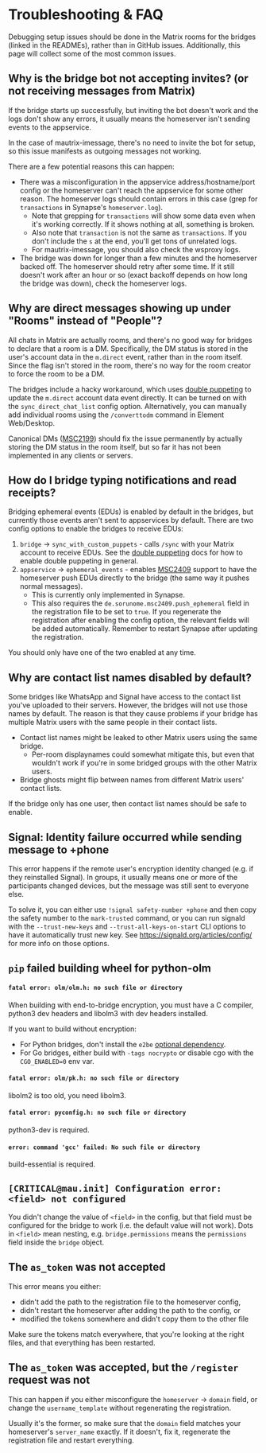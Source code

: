 # Troubleshooting & FAQ
Debugging setup issues should be done in the Matrix rooms for the bridges
(linked in the READMEs), rather than in GitHub issues. Additionally, this
page will collect some of the most common issues.

## Why is the bridge bot not accepting invites? (or not receiving messages from Matrix)
If the bridge starts up successfully, but inviting the bot doesn't work and the
logs don't show any errors, it usually means the homeserver isn't sending
events to the appservice.

In the case of mautrix-imessage, there's no need to invite the bot for setup,
so this issue manifests as outgoing messages not working.

There are a few potential reasons this can happen:

* There was a misconfiguration in the appservice address/hostname/port config
  or the homeserver can't reach the appservice for some other reason. The
  homeserver logs should contain errors in this case (grep for `transactions` in
  Synapse's `homeserver.log`).
  * Note that grepping for `transactions` will show some data even when it's
    working correctly. If it shows nothing at all, something is broken.
  * Also note that `transaction` is not the same as `transactions`. If you don't
    include the `s` at the end, you'll get tons of unrelated logs.
  * For mautrix-imessage, you should also check the wsproxy logs.
* The bridge was down for longer than a few minutes and the homeserver backed
  off. The homeserver should retry after some time. If it still doesn't work
  after an hour or so (exact backoff depends on how long the bridge was down),
  check the homeserver logs.

## Why are direct messages showing up under "Rooms" instead of "People"?
All chats in Matrix are actually rooms, and there's no good way for bridges to
declare that a room is a DM. Specifically, the DM status is stored in the
user's account data in the `m.direct` event, rather than in the room itself.
Since the flag isn't stored in the room, there's no way for the room creator
to force the room to be a DM.

The bridges include a hacky workaround, which uses [double puppeting] to update
the `m.direct` account data event directly. It can be turned on with the
`sync_direct_chat_list` config option. Alternatively, you can manually add
individual rooms using the `/converttodm` command in Element Web/Desktop.

Canonical DMs ([MSC2199]) should fix the issue permanently by actually storing
the DM status in the room itself, but so far it has not been implemented in any
clients or servers.

[double puppeting]: ./double-puppeting.md
[MSC2199]: https://github.com/matrix-org/matrix-doc/pull/2199

## How do I bridge typing notifications and read receipts?
Bridging ephemeral events (EDUs) is enabled by default in the bridges, but
currently those events aren't sent to appservices by default. There are two
config options to enable the bridges to receive EDUs:

1. `bridge` -> `sync_with_custom_puppets` - calls `/sync` with your Matrix
   account to receive EDUs. See the [double puppeting] docs for how to enable
   double puppeting in general.
2. `appservice` -> `ephemeral_events` - enables [MSC2409] support to have the
   homeserver push EDUs directly to the bridge (the same way it pushes normal
   messages).
   * This is currently only implemented in Synapse.
   * This also requires the `de.sorunome.msc2409.push_ephemeral` field in the
     registration file to be set to `true`. If you regenerate the registration
     after enabling the config option, the relevant fields will be added
     automatically. Remember to restart Synapse after updating the registration.

You should only have one of the two enabled at any time.

[MSC2409]: https://github.com/matrix-org/matrix-doc/pull/2409

## Why are contact list names disabled by default?
Some bridges like WhatsApp and Signal have access to the contact list you've
uploaded to their servers. However, the bridges will not use those names by
default. The reason is that they cause problems if your bridge has multiple
Matrix users with the same people in their contact lists.

* Contact list names might be leaked to other Matrix users using the same bridge.
  * Per-room displaynames could somewhat mitigate this, but even that wouldn't
    work if you're in some bridged groups with the other Matrix users.
* Bridge ghosts might flip between names from different Matrix users' contact lists.

If the bridge only has one user, then contact list names should be safe to enable.

## Signal: Identity failure occurred while sending message to +phone
This error happens if the remote user's encryption identity changed (e.g. if
they reinstalled Signal). In groups, it usually means one or more of the
participants changed devices, but the message was still sent to everyone else.

To solve it, you can either use `!signal safety-number +phone` and then copy
the safety number to the `mark-trusted` command, or you can run signald with
the `--trust-new-keys` and `--trust-all-keys-on-start` CLI options to have it
automatically trust new key. See <https://signald.org/articles/config/> for
more info on those options.

## `pip` failed building wheel for python-olm

#### `fatal error: olm/olm.h: no such file or directory`
When building with end-to-bridge encryption, you must have a C compiler,
python3 dev headers and libolm3 with dev headers installed.

If you want to build without encryption:
* For Python bridges, don't install the `e2be`
  [optional dependency](../python/optional-dependencies.md).
* For Go bridges, either build with `-tags nocrypto` or disable cgo with the
  `CGO_ENABLED=0` env var.

#### `fatal error: olm/pk.h: no such file or directory`
libolm2 is too old, you need libolm3.

#### `fatal error: pyconfig.h: no such file or directory`
python3-dev is required.

#### `error: command 'gcc' failed: No such file or directory`
build-essential is required.

## `[CRITICAL@mau.init] Configuration error: <field> not configured`
You didn't change the value of `<field>` in the config, but that field must be
configured for the bridge to work (i.e. the default value will not work). Dots
in `<field>` mean nesting, e.g. `bridge.permissions` means the `permissions`
field inside the `bridge` object.

## The `as_token` was not accepted
This error means you either:

* didn't add the path to the registration file to the homeserver config,
* didn't restart the homeserver after adding the path to the config, or
* modified the tokens somewhere and didn't copy them to the other file

Make sure the tokens match everywhere, that you're looking at the right files,
and that everything has been restarted.

## The `as_token` was accepted, but the `/register` request was not
This can happen if you either misconfigure the `homeserver` -> `domain` field,
or change the `username_template` without regenerating the registration.

Usually it's the former, so make sure that the `domain` field matches your
homeserver's `server_name` exactly. If it doesn't, fix it, regenerate the
registration file and restart everything.
